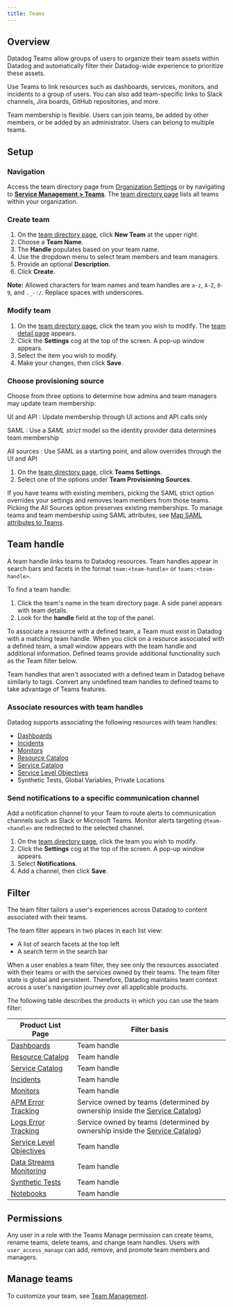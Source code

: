 ```yaml
---
title: Teams
---
```


## Overview
Datadog Teams allow groups of users to organize their team assets within Datadog and automatically filter their Datadog-wide experience to prioritize these assets.

Use Teams to link resources such as dashboards, services, monitors, and incidents to a group of users. You can also add team-specific links to Slack channels, Jira boards, GitHub repositories, and more.

Team membership is flexible. Users can join teams, be added by other members, or be added by an administrator. Users can belong to multiple teams.

## Setup

### Navigation

Access the team directory page from [Organization Settings][1] or by navigating to [**Service Management > Teams**][2]. The [team directory page][1] lists all teams within your organization.

### Create team

1. On the [team directory page][1], click **New Team** at the upper right.
1. Choose a **Team Name**.
1. The **Handle** populates based on your team name.
1. Use the dropdown menu to select team members and team managers.
1. Provide an optional **Description**.
1. Click **Create**.

**Note:** Allowed characters for team names and team handles are `a-z`, `A-Z`, `0-9`, and `._-:/`. Replace spaces with underscores.

### Modify team

1. On the [team directory page][1], click the team you wish to modify. The [team detail page][3] appears. 
1. Click the **Settings** cog at the top of the screen. A pop-up window appears.
1. Select the item you wish to modify.
1. Make your changes, then click **Save**.

### Choose provisioning source

Choose from three options to determine how admins and team managers may update team membership:

UI and API
: Update membership through UI actions and API calls only

SAML
: Use a *SAML strict* model so the identity provider data determines team membership

All sources
: Use SAML as a starting point, and allow overrides through the UI and API

1. On the [team directory page][1], click **Teams Settings**.
1. Select one of the options under **Team Provisioning Sources**.

If you have teams with existing members, picking the SAML strict option overrides your settings and removes team members from those teams. Picking the All Sources option preserves existing memberships. To manage teams and team membership using SAML attributes, see [Map SAML attributes to Teams][4].

## Team handle

A team handle links teams to Datadog resources. Team handles appear in search bars and facets in the format `team:<team-handle>` or `teams:<team-handle>`. 

To find a team handle:
1. Click the team's name in the team directory page. A side panel appears with team details.
1. Look for the **handle** field at the top of the panel. 

To associate a resource with a defined team, a Team must exist in Datadog with a matching team handle. When you click on a resource associated with a defined team, a small window appears with the team handle and additional information. Defined teams provide additional functionality such as the Team filter below. 

Team handles that aren't associated with a defined team in Datadog behave similarly to tags. Convert any undefined team handles to defined teams to take advantage of Teams features.

### Associate resources with team handles

Datadog supports associating the following resources with team handles:

- [Dashboards][5]
- [Incidents][6]
- [Monitors][7]
- [Resource Catalog][8]
- [Service Catalog][9]
- [Service Level Objectives][10]
- Synthetic Tests, Global Variables, Private Locations

### Send notifications to a specific communication channel 

Add a notification channel to your Team to route alerts to communication channels such as Slack or Microsoft Teams. Monitor alerts targeting `@team-<handle>` are redirected to the selected channel. 

1. On the [team directory page][1], click the team you wish to modify. 
1. Click the **Settings** cog at the top of the screen. A pop-up window appears.
1. Select **Notifications**.
1. Add a channel, then click **Save**.

## Filter

The team filter tailors a user's experiences across Datadog to content associated with their teams.

The team filter appears in two places in each list view: 
- A list of search facets at the top left
- A search term in the search bar

When a user enables a team filter, they see only the resources associated with their teams or with the services owned by their teams. The team filter state is global and persistent. Therefore, Datadog maintains team context across a user's navigation journey over all applicable products.

The following table describes the products in which you can use the team filter:

| Product List Page       | Filter basis                                                                     |
|-------------------------|----------------------------------------------------------------------------------|
| [Dashboards][11]         | Team handle                                                                      |
| [Resource Catalog][8]   | Team handle                                                                      |
| [Service Catalog][12]    | Team handle                                                                      |
| [Incidents][13]          | Team handle                                                                      |
| [Monitors][14]          | Team handle                                                                      |
| [APM Error Tracking][15] | Service owned by teams (determined by ownership inside the [Service Catalog][12]) |
| [Logs Error Tracking][16] | Service owned by teams (determined by ownership inside the [Service Catalog][12]) |
| [Service Level Objectives][17] | Team handle                                                                 |
| [Data Streams Monitoring][18]  | Team handle                                                                 |
| [Synthetic Tests][19]          | Team handle                                                                 |
| [Notebooks][20]          | Team handle                                                                      |



## Permissions

Any user in a role with the Teams Manage permission can create teams, rename teams, delete teams, and change team handles. Users with `user_access_manage` can add, remove, and promote team members and managers.

## Manage teams

To customize your team, see [Team Management][3].


[1]: https://app.datadoghq.com/organization-settings/teams
[2]: https://app.datadoghq.com/teams
[3]: /ja/account_management/teams/manage/
[4]: /ja/account_management/saml/mapping/#map-saml-attributes-to-teams
[5]: /ja/dashboards/#dashboard-details
[6]: /ja/service_management/incident_management/incident_details#overview-section
[7]: /ja/monitors/configuration/?tab=thresholdalert#add-metadata
[8]: /ja/infrastructure/resource_catalog/
[9]: /ja/tracing/service_catalog/adding_metadata/#add-metadata-from-the-datadog-ui
[10]: /ja/service_management/service_level_objectives/#slo-tags
[11]: https://app.datadoghq.com/dashboard/lists
[12]: https://app.datadoghq.com/services
[13]: https://app.datadoghq.com/incidents
[14]: https://app.datadoghq.com/monitors/manage
[15]: https://app.datadoghq.com/apm/error-tracking
[16]: https://app.datadoghq.com/logs/error-tracking
[17]: https://app.datadoghq.com/slo/manage
[18]: https://app.datadoghq.com/data-streams
[19]: https://app.datadoghq.com/synthetics
[20]: https://app.datadoghq.com/notebook/list/